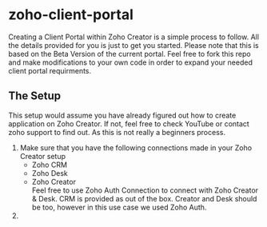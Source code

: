 # zoho-client-portal
Creating a Client Portal within Zoho Creator is a simple process to follow. All the details provided for you is just to get you started.
Please note that this is based on the Beta Version of the current portal. Feel free to fork this repo and make modifications to your own code in order to expand your needed client portal requirments. 

## The Setup

This setup would assume you have already figured out how to create application on Zoho Creator. If not, feel free to check YouTube or contact zoho support to find out. As this is not really a beginners process.

1. Make sure that you have the following connections made in your Zoho Creator setup
   - Zoho CRM
   - Zoho Desk
   - Zoho Creator<br>
Feel free to use Zoho Auth Connection to connect with Zoho Creator & Desk. CRM is provided as out of the box. Creator and Desk should be too, however in this use case we used Zoho Auth.
2. 
